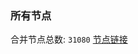 ### 所有节点
合并节点总数: `31080`
[节点链接](https://github.com/qjlxg/586/raw/refs/heads/master/sub/sub_merge_base64.txt)


